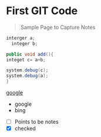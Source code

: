 # First GIT Code
  > Sample Page to Capture Notes
  
  ```java
  interger a;
    integer b;
  
  public void add(){
  integet c= a+b;
  
  system.debug(c);
  system.debug(a);
  }
  
  ```
  
  [google](https://www.google.com)
  
  
  * google
  * bing
  
 - [ ] Points to be notes
 - [x] checked

